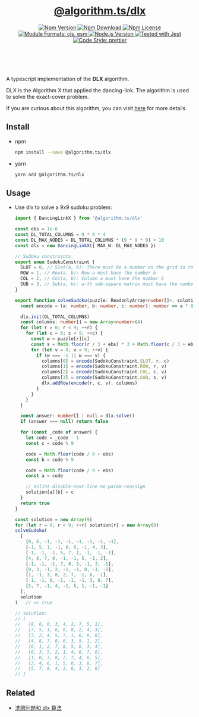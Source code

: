 <header>
  <h1 align="center">
    <a href="https://github.com/guanghechen/algorithm.ts/tree/@algorithm.ts/dlx@4.0.2/packages/dlx#readme">@algorithm.ts/dlx</a>
  </h1>
  <div align="center">
    <a href="https://www.npmjs.com/package/@algorithm.ts/dlx">
      <img
        alt="Npm Version"
        src="https://img.shields.io/npm/v/@algorithm.ts/dlx.svg"
      />
    </a>
    <a href="https://www.npmjs.com/package/@algorithm.ts/dlx">
      <img
        alt="Npm Download"
        src="https://img.shields.io/npm/dm/@algorithm.ts/dlx.svg"
      />
    </a>
    <a href="https://www.npmjs.com/package/@algorithm.ts/dlx">
      <img
        alt="Npm License"
        src="https://img.shields.io/npm/l/@algorithm.ts/dlx.svg"
      />
    </a>
    <a href="#install">
      <img
        alt="Module Formats: cjs, esm"
        src="https://img.shields.io/badge/module_formats-cjs%2C%20esm-green.svg"
      />
    </a>
    <a href="https://github.com/nodejs/node">
      <img
        alt="Node.js Version"
        src="https://img.shields.io/node/v/@algorithm.ts/dlx"
      />
    </a>
    <a href="https://github.com/facebook/jest">
      <img
        alt="Tested with Jest"
        src="https://img.shields.io/badge/tested_with-jest-9c465e.svg"
      />
    </a>
    <a href="https://github.com/prettier/prettier">
      <img
        alt="Code Style: prettier"
        src="https://img.shields.io/badge/code_style-prettier-ff69b4.svg?style=flat-square"
      />
    </a>
  </div>
</header>
<br/>

A typescript implementation of the **DLX** algorithm.

DLX is the Algorithm X that applied the dancing-link. The algorithm is used to solve the exact-cover
problem.

If you are curious about this algorithm, you can visit [here][dlx] for more details.

## Install

- npm

  ```bash
  npm install --save @algorithm.ts/dlx
  ```

- yarn

  ```bash
  yarn add @algorithm.ts/dlx
  ```

## Usage

- Use dlx to solve a 9x9 sudoku problem:

  ```typescript
  import { DancingLinkX } from '@algorithm.ts/dlx'

  const ebs = 1e-6
  const DL_TOTAL_COLUMNS = 9 * 9 * 4
  const DL_MAX_NODES = DL_TOTAL_COLUMNS * (9 * 9 * 9) + 10
  const dlx = new DancingLinkX({ MAX_N: DL_MAX_NODES })

  // Sudoku constraints.
  export enum SudokuConstraint {
    SLOT = 0, // Slot(a, b): There must be a number on the grid in row a column b
    ROW = 1, // Row(a, b): Row a must have the number b
    COL = 2, // Col(a, b): Column a must have the number b
    SUB = 3, // Sub(a, b): a-th sub-square matrix must have the number b
  }

  export function solveSudoku(puzzle: ReadonlyArray<number[]>, solution: number[][]): boolean {
    const encode = (a: number, b: number, c: number): number => a * 81 + b * 9 + c + 1

    dlx.init(DL_TOTAL_COLUMNS)
    const columns: number[] = new Array<number>(4)
    for (let r = 0; r < 9; ++r) {
      for (let c = 0; c < 9; ++c) {
        const w = puzzle[r][c]
        const s = Math.floor(r / 3 + ebs) * 3 + Math.floor(c / 3 + ebs)
        for (let v = 0; v < 9; ++v) {
          if (w === -1 || w === v) {
            columns[0] = encode(SudokuConstraint.SLOT, r, c)
            columns[1] = encode(SudokuConstraint.ROW, r, v)
            columns[2] = encode(SudokuConstraint.COL, c, v)
            columns[3] = encode(SudokuConstraint.SUB, s, v)
            dlx.addRow(encode(r, c, v), columns)
          }
        }
      }
    }

    const answer: number[] | null = dlx.solve()
    if (answer === null) return false

    for (const _code of answer) {
      let code = _code - 1
      const c = code % 9

      code = Math.floor(code / 9 + ebs)
      const b = code % 9

      code = Math.floor(code / 9 + ebs)
      const a = code

      // eslint-disable-next-line no-param-reassign
      solution[a][b] = c
    }
    return true
  }

  const solution = new Array(9)
  for (let r = 0; r < 9; ++r) solution[r] = new Array(9)
  solveSudoku(
    [
      [8, 6, -1, -1, -1, -1, -1, -1, -1],
      [-1, 5, 1, -1, 0, 8, -1, 4, 3],
      [-1, -1, -1, 5, 7, 1, -1, -1, -1],
      [4, 8, 7, 0, -1, -1, 5, -1, 2],
      [-1, -1, -1, 7, 8, 5, -1, 3, -1],
      [0, 3, -1, 2, -1, -1, 8, -1, -1],
      [1, -1, 3, 8, 2, 7, -1, 6, -1],
      [-1, -1, 6, -1, -1, -1, 3, 8, 7],
      [5, 7, -1, 4, -1, 6, 1, -1, -1]
    ],
    solution
  )   // => true

  // solution:
  // [
  //   [8, 6, 0, 3, 4, 2, 7, 5, 1],
  //   [7, 5, 1, 6, 0, 8, 2, 4, 3],
  //   [3, 2, 4, 5, 7, 1, 6, 0, 8],
  //   [4, 8, 7, 0, 6, 3, 5, 1, 2],
  //   [6, 1, 2, 7, 8, 5, 0, 3, 4],
  //   [0, 3, 5, 2, 1, 4, 8, 7, 6],
  //   [1, 0, 3, 8, 2, 7, 4, 6, 5],
  //   [2, 4, 6, 1, 5, 0, 3, 8, 7],
  //   [5, 7, 8, 4, 3, 6, 1, 2, 0]
  // ]
  ```

## Related

- [洗牌问题和 dlx 算法][dlx]

[homepage]:
  https://github.com/guanghechen/algorithm.ts/tree/@algorithm.ts/dlx@4.0.2/packages/dlx#readme
[dlx]: https://me.guanghechen.com/post/algorithm/shuffle/#heading-dlx
